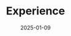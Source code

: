 ---
title: Experience
date: 2025-01-09
type: landing
design:
  spacing: 5rem
sections:
  - block: resume-experience
    title: 'Work & Education'
    content:
      username: admin
    design:
      date_format: January 2006
      is_education_first: true
---